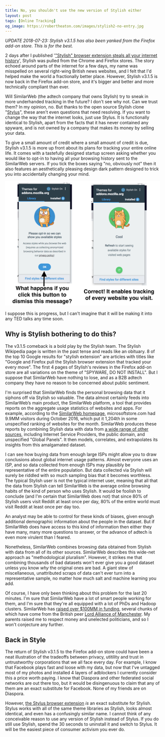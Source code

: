 ```yaml
---
title: No, you shouldn't use the new version of Stylish either
layout: post
tags: [Online Tracking]
og_image: https://robertheaton.com/images/stylish2-no-entry.jpg
---
```

*UPDATE 2018-07-23: Stylish v3.1.5 has also been yanked from the Firefox add-on store. This is for the best.*

2 days after I published '["Stylish" browser extension steals all your internet history](/2018/07/02/stylish-browser-extension-steals-your-internet-history/)', Stylish was pulled from the Chrome and Firefox stores. The story echoed around parts of the internet for a few days, my name was misspelled on several right-wing British news websites, and I felt that I'd helped make the world a fractionally better place. However, Stylish v3.1.5 is now back in the Firefox add-on store, and it's bigger and better and more technically compliant than ever.

Will SimilarWeb (the adtech company that owns Stylish) try to sneak in more underhanded tracking in the future? I don't see why not. Can we trust them? In my opinion, no. But thanks to the open source Stylish clone "[Stylus](https://addons.mozilla.org/en-US/firefox/addon/styl-us/)", these aren't even questions that need resolving. If you want to change the way that the internet looks, just use Stylus. It is functionally identical to Stylish, apart from the facts that it has never contained any spyware, and is not owned by a company that makes its money by selling your data.

To give a small amount of credit where a small amount of credit is due, Stylish v3.1.5 is more up front about its plans for tracking your entire online life. It comes with a tastefully designed startup screen asking whether you would like to opt-in to having all your browsing history sent to the SimilarWeb servers. If you tick the boxes saying "no, obviously not" then it also features an aesthetically pleasing design dark pattern designed to trick you into accidentally changing your mind.

<img src="/images/stylish2-enable-tracking.jpg" />

I suppose this is progress, but I can't imagine that it will be making it into any TED talks any time soon.

## Why is Stylish bothering to do this?

The v3.1.5 comeback is a bold play by the Stylish team. The Stylish Wikipedia page is written in the past tense and reads like an obituary. 8 of the top 10 Google results for "stylish extension" are articles with titles like "Google and Firefox pull the Stylish browser extension that tracked your every move". The first 4 pages of Stylish's reviews in the Firefox add-on store are all variations on the theme of "SPYWARE, DO NOT INSTALL". But I suppose that SimilarWeb have nothing to lose, and as a B2B adtech company they have no reason to be concerned about public sentiment. 

I'm surprised that SimilarWeb finds the personal browsing data that it siphons off via Stylish so valuable. The data almost certainly feeds into SimilarWeb’s main product, the SimilarWeb platform, a tool that provides reports on the aggregate usage statistics of websites and apps. For example, according to the [SimilarWeb homepage](https://www.similarweb.com/), microsoftstore.com had 9.9MM visitors during October 2016, which put it 1,204th in some unspecified ranking of websites for the month. SimilarWeb produces these reports by combining Stylish data with data from [a wide range of other sources](https://www.similarweb.com/ourdata), including Internet Service Providers, the public domain, and unspecified "Global Panels". It then models, correlates, and extrapolates its insights from this amalgamated dataset.

I can see how buying data from enough large ISPs might allow you to draw conclusions about global internet usage patterns. Almost everyone uses an ISP, and so data collected from enough ISPs may plausibly be representative of the entire population. But data collected via Stylish will surely be riddled with so much sampling bias that it becomes  worthless. The typical Stylish user is not the typical internet user, meaning that all that the data from Stylish can tell SimilarWeb is the average online browsing habits of the kind of person who uses Stylish. It would be foolish to conclude (and I'm certain that SimilarWeb does not) that since 80% of Stylish users visit Reddit at least once per day, 80% of the entire world must visit Reddit at least once per day too.

An analyst may be able to control for these kinds of biases, given enough additional demographic information about the people in the dataset. But if SimilarWeb does have access to this kind of information then either they have many, many more questions to answer, or the advance of adtech is even more virulent than I feared.

Nonetheless, SimilarWeb combines browsing data obtained from Stylish with data from all of its other sources. SimilarWeb describes this wide-net approach as "methodological pluralism". However, it strikes me that combining thousands of bad datasets won't ever give you a good dataset unless you know *why* the original ones are bad. A giant stew of miscellaneous, unattributed scraps of data can't ever turn into a representative sample, no matter how much salt and machine learning you add.

Of course, I have only been thinking about this problem for the last 20 minutes. I'm sure that SimilarWeb have a lot of smart people working for them, and I'm sure that they're all equipped with a lot of PhDs and Hadoop clusters. SimilarWeb has [raised over $100MM in funding](https://www.crunchbase.com/organization/similarweb), several chunks of which have come from the British peer [Lord Alliance of Manchester](https://www.crunchbase.com/search/organizations/field/people/num_portfolio_organizations/lord-david-alliance). My parents raised me to respect money and unelected politicians, and so I won't conjecture any further.

## Back in Style

The return of Stylish v3.1.5 to the Firefox add-on store could have been a neat illustration of the tradeoffs between privacy, utitility and trust in untrustworthy corporations that we all face every day. For example, I know that Facebook plays fast and loose with my data, but now that I've untagged most of my photos and installed 4 layers of adblockers I currently consider this a price worth paying. I know that Diaspora and other federated social networks are out there too, but it would be disingenuous to claim that any of them are an exact substitute for Facebook. None of my friends are on Diaspora.

However, [the Stylus browser extension](https://addons.mozilla.org/en-US/firefox/addon/styl-us/) *is* an exact substitute for Stylish. Stylus works with all of the same theme libraries as Stylish, looks almost identical, and even has a confusingly similar name. I cannot think of any conceivable reason to use any version of Stylish instead of Stylus. If you do still use Stylish, spend the 30 seconds to uninstall it and switch to Stylus. It will be the easiest piece of consumer activism you ever do.
